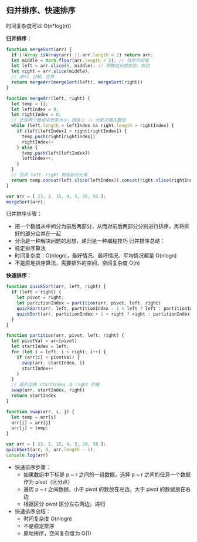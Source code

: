 ## 归并排序、快速排序

时间复杂度可以 O(n*log(n))


**归并排序**：
```js
function mergeSort(arr) {
  if (!Array.isArray(arr) || arr.length < 2) return arr;
  let middle = Math.floor(arr.length / 2); // 找到中间值
  let left = arr.slice(0, middle); // 把数组分成左边、右边
  let right = arr.slice(middle);
  // 递归、分解、合并
  return mergeArr(mergeSort(left), mergeSort(right))
}

function mergeArr(left, right) {
  let temp = [];
  let leftIndex = 0;
  let rightIndex = 0;
  // 比较两个数组中元素大小，按从小 -> 大依次插入数组
  while (left.length > leftIndex && right.length > rightIndex) {
    if (left[leftIndex] > right[rightIndex]) {
      temp.push(right[rightIndex])
      rightIndex++
    } else {
      temp.push(left[leftIndex])
      leftIndex++;
    }
  }
  // 合并 left、right 剩余部分元素
  return temp.concat(left.slice(leftIndex)).concat(right.slice(rightIndex))
}

var arr = [ 23, 2, 15, 4, 3, 20, 50 ];
mergeSort(arr);
```

归并排序步骤：
- 把一个数组从中间分为前后两部分，从而对前后两部分分别进行排序，再将排好的部分合并在一起
- 分治是一种解决问题的思想，递归是一种编程技巧
归并排序总结：
- 稳定排序算法
- 时间复杂度：O(nlogn)，最好情况、最坏情况、平均情况都是 O(nlogn)
- 不是原地排序算法，需要额外的空间，空间复杂度 O(n)



**快速排序**：

```js
function quickSort(arr, left, right) {
  if (left < right) {
    let pivot = right;
    let partitionIndex = partition(arr, pivot, left, right)
    quickSort(arr, left, partitionIndex - 1 < left ? left : partitionIndex - 1) // 担心越界
    quickSort(arr, partitionIndex + 1 > right ? right : partitionIndex + 1, right)
  }
}

function partition(arr, pivot, left, right) {
  let pivotVal = arr[pivot]
  let startIndex = left;
  for (let i = left; i < right; i++) {
    if (arr[i] < pivotVal) {
      swap(arr, startIndex, i)
      startIndex++
    }
  }
  // 最后交换 startIndex 与 right 的值
  swap(arr, startIndex, right)
  return startIndex
}

function swap(arr, i, j) {
  let temp = arr[i]
  arr[i] = arr[j]
  arr[j] = temp;
}

var arr = [ 23, 2, 15, 4, 3, 20, 50 ];
quickSort(arr, 0, arr.length - 1);
console.log(arr)
```

- 快速排序步骤：
  - 如果数组中下标是 p ~ r 之间的一组数据，选择 p ~ r 之间的任意一个数据作为 pivot（区分点）
  - 遍历 p ~ r 之间数据，小于 pivot 的数放在左边，大于 pivot 的数据放在右边
  - 根据区分 pivot 区分左右两边，递归
- 快速排序总结：
  - 时间复杂度 O(nlogn)
  - 不是稳定排序
  - 原地排序，空间复杂度为 O(1)